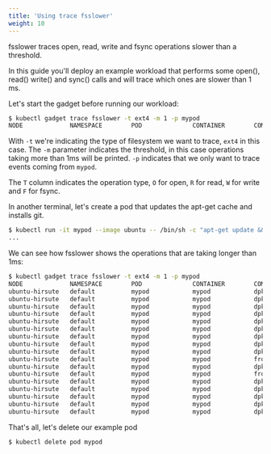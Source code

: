 ```yaml
---
title: 'Using trace fsslower'
weight: 10
---
```


fsslower traces open, read, write and fsync operations slower than a threshold.

In this guide you'll deploy an example workload that performs some
open(), read() write() and sync() calls and will trace which ones are
slower than 1 ms.

Let's start the gadget before running our workload:

```bash
$ kubectl gadget trace fsslower -t ext4 -m 1 -p mypod
NODE             NAMESPACE        POD              CONTAINER        COMM             PID    T BYTES  OFFSET  LAT(ms)  FILE
```

With `-t` we're indicating the type of filesystem we want to trace,
`ext4` in this case. The `-m` parameter indicates the threshold, in this
case operations taking more than 1ms will be printed. `-p` indicates
that we only want to trace events coming from `mypod`.

The `T` column indicates the operation type, `O` for open, `R` for read,
`W` for write and `F` for fsync.

In another terminal, let's create a pod that updates the apt-get cache
and installs git.

```bash
$ kubectl run -it mypod --image ubuntu -- /bin/sh -c "apt-get update && apt-get install -y git"
...
```

We can see how fsslower shows the operations that are taking longer than 1ms:

```bash
$ kubectl gadget trace fsslower -t ext4 -m 1 -p mypod
NODE             NAMESPACE        POD              CONTAINER        COMM             PID    T BYTES  OFFSET  LAT(ms)  FILE
ubuntu-hirsute   default          mypod            mypod            dpkg             579778 F 0      0       2.66     perl-modules-5.30.list-new
ubuntu-hirsute   default          mypod            mypod            dpkg             579778 F 0      0       1.49     libperl5.30:amd64.list-new
ubuntu-hirsute   default          mypod            mypod            dpkg             579778 F 0      0       1.45     control
ubuntu-hirsute   default          mypod            mypod            dpkg             579778 F 0      0       1.01     less.list-new
ubuntu-hirsute   default          mypod            mypod            dpkg             579778 F 0      0       1.05     symbols
ubuntu-hirsute   default          mypod            mypod            dpkg             579778 F 0      0       1.05     md5sums
ubuntu-hirsute   default          mypod            mypod            dpkg             579778 F 0      0       1.16     control
ubuntu-hirsute   default          mypod            mypod            dpkg             579778 F 0      0       1.09     git.list-new
ubuntu-hirsute   default          mypod            mypod            dpkg             580362 F 0      0       1.16     tmp.i
ubuntu-hirsute   default          mypod            mypod            frontend         580363 F 0      0       1.50     templates.dat-new
ubuntu-hirsute   default          mypod            mypod            dpkg-trigger     582040 F 0      0       1.10     triggers
ubuntu-hirsute   default          mypod            mypod            frontend         580382 F 0      0       1.22     templates.dat-new
ubuntu-hirsute   default          mypod            mypod            dpkg             583411 F 0      0       2.25     perl-modules-5.30.list-new
ubuntu-hirsute   default          mypod            mypod            dpkg             583411 F 0      0       2.05     libperl5.30:amd64.list-new
ubuntu-hirsute   default          mypod            mypod            dpkg             583411 F 0      0       1.13     tmp.i
ubuntu-hirsute   default          mypod            mypod            dpkg             583411 F 0      0       1.26     updates
ubuntu-hirsute   default          mypod            mypod            dpkg             583411 F 0      0       1.22     md5sums
```

That's all, let's delete our example pod

```bash
$ kubectl delete pod mypod
```
